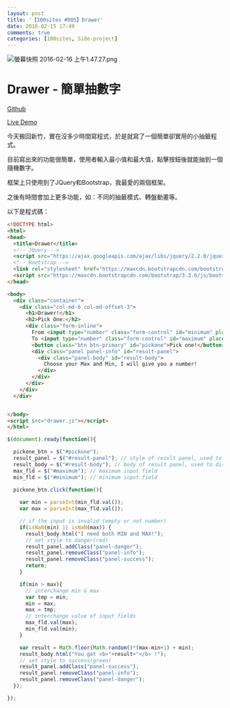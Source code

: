 ```yaml
---
layout: post
title: '【100sites #005】Drawer'
date: 2016-02-15 17:49
comments: true
categories: [100sites, Side-project]
---
```


![螢幕快照 2016-02-16 上午1.47.27.png](http://user-image.logdown.io/user/16613/blog/15900/post/514460/8x01NawRtiOVpJ25WJ4b_%E8%9E%A2%E5%B9%95%E5%BF%AB%E7%85%A7%202016-02-16%20%E4%B8%8A%E5%8D%881.47.27.png)

# Drawer - 簡單抽數字
[Github](https://github.com/Kamigami55/100sites/tree/gh-pages/005_Drawer)

[Live Demo](http://kamigami55.github.io/100sites/005_Drawer/)

今天搬回新竹，實在沒多少時間寫程式，於是就寫了一個簡單卻實用的小抽籤程式。

目前寫出來的功能很簡單，使用者輸入最小值和最大值，點擊按鈕後就能抽到一個隨機數字。

<!-- more -->

框架上只使用到了JQuery和Bootstrap，我最愛的兩個框架。

之後有時間會加上更多功能，如：不同的抽籤模式、轉盤動畫等。

以下是程式碼：
``` html index.html
<!DOCTYPE html>
<html>
<head>
  <title>Drawer</title>
  <!-- JQuery -->
  <script src="https://ajax.googleapis.com/ajax/libs/jquery/2.2.0/jquery.min.js"></script>
  <!-- Bootstrap -->
  <link rel="stylesheet" href="https://maxcdn.bootstrapcdn.com/bootstrap/3.3.6/css/bootstrap.min.css" integrity="sha384-1q8mTJOASx8j1Au+a5WDVnPi2lkFfwwEAa8hDDdjZlpLegxhjVME1fgjWPGmkzs7" crossorigin="anonymous">
  <script src="https://maxcdn.bootstrapcdn.com/bootstrap/3.3.6/js/bootstrap.min.js" integrity="sha384-0mSbJDEHialfmuBBQP6A4Qrprq5OVfW37PRR3j5ELqxss1yVqOtnepnHVP9aJ7xS" crossorigin="anonymous"></script>
</head>

<body>
  <div class="container">
    <div class="col-md-6 col-md-offset-3">
      <h1>Drawer!</h1>
      <h2>Pick One:</h2>
      <div class="form-inline">
        From <input type="number" class="form-control" id="minimum" placeholder="Minimum">
        To <input type="number" class="form-control" id="maximum" placeholder="Maximum">
        <button class="btn btn-primary" id="pickone">Pick one!</button>
        <div class="panel panel-info" id="result-panel">
          <div class="panel-body" id="result-body">
            Choose your Max and Min, I will give you a number!
          </div>
        </div>
      </div>
    </div>
  </div>


</body>
<script src="drawer.js"></script>
</html>
```

``` javascript drawer.js
$(document).ready(function(){

  pickone_btn = $("#pickone"); 
  result_panel = $("#result-panel"); // style of result panel, used to change result panel style
  result_body = $("#result-body"); // body of result panel, used to display result
  max_fld = $("#maximum"); // maximum input field
  min_fld = $("#minimum"); // minimum input field

  pickone_btn.click(function(){
    
    var min = parseInt(min_fld.val());
    var max = parseInt(max_fld.val());

    // if the input is invalid (empty or not number)
    if(isNaN(min) || isNaN(max)) {
      result_body.html("I need both MIN and MAX!");
      // set style to danger(red)
      result_panel.addClass("panel-danger");
      result_panel.removeClass("panel-info");
      result_panel.removeClass("panel-success");
      return;
    }

    if(min > max){ 
      // interchange min & max
      var tmp = min;
      min = max;
      max = tmp;
      // interchange value of input fields
      max_fld.val(max);
      min_fld.val(min);
    }

    var result = Math.floor(Math.random()*(max-min+1) + min);
    result_body.html("You got <b>"+result+"</b> !");
    // set style to success(green)
    result_panel.addClass("panel-success");
    result_panel.removeClass("panel-info");
    result_panel.removeClass("panel-danger");
  });

});
```